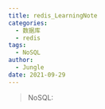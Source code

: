 ```yaml
---
title: redis_LearningNote
categories:
  - 数据库
  - redis
tags:
  - NoSQL
author:
  - Jungle
date: 2021-09-29 
---
```


> NoSQL: 